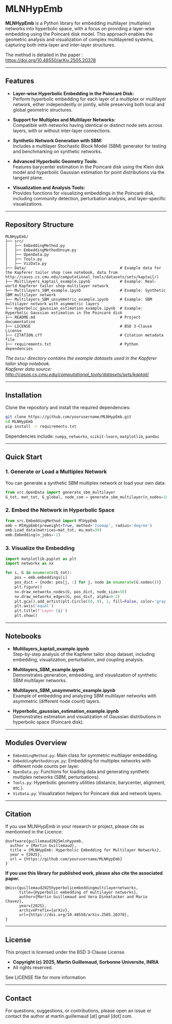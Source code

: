 # MLNHypEmb

**MLNHypEmb** is a Python library for embedding multilayer (multiplex) networks into hyperbolic space, with a focus on providing a layer-wise embedding using the Poincaré disk model. This approach enables the geometric analysis and visualization of complex multilayered systems, capturing both intra-layer and inter-layer structures.

The method is detailed in the paper : https://doi.org/10.48550/arXiv.2505.20378 

---

## Features

- **Layer-wise Hyperbolic Embedding in the Poincaré Disk:**  
    Perform hyperbolic embedding for each layer of a multiplex or multilayer network, either independently or jointly, while preserving both local and global geometric structures.

- **Support for Multiplex and Multilayer Networks:**  
    Compatible with networks having identical or distinct node sets across layers, with or without inter-layer connections.

- **Synthetic Network Generation with SBM:**  
    Includes a multilayer Stochastic Block Model (SBM) generator for testing and benchmarking on synthetic networks.

- **Advanced Hyperbolic Geometry Tools:**  
    Features barycenter estimation in the Poincaré disk using the Klein disk model and hyperbolic Gaussian estimation for point distributions via the tangent plane.

- **Visualization and Analysis Tools:**  
    Provides functions for visualizing embeddings in the Poincaré disk, including community detection, perturbation analysis, and layer-specific visualizations.

---

## Repository Structure

```
MLNHypEmb/
├── src/
│   ├── EmbeddingMethod.py
│   ├── EmbeddingMethodUnsym.py
│   ├── OpenData.py
│   ├── Tools.py
│   ├── VizData.py
├── Data/                                         # Example data for the Kapferer tailor shop (see notebook, data from http://casos.cs.cmu.edu/computational_tools/datasets/sets/kaptail/)
├── Multilayers_kaptail_example.ipynb             # Example: Real-world Kapferer tailor shop multilayer network
├── Multilayers_SBM_example.ipynb                 # Example: Synthetic SBM multilayer network
├── Multilayers_SBM_unsymmetric_example.ipynb     # Example: SBM multilayer network with asymmetric layers
├── Hyperbolic_gaussian_estimation_example.ipynb  # Example: Hyperbolic Gaussian estimation in the Poincaré disk
├── README.md                                     # Project documentation
├── LICENSE                                       # BSD 3-Clause License
├── CITATION.cff                                  # Citation metadata file
├── requirements.txt                              # Python dependencies
```

*The `Data/` directory contains the example datasets used in the Kapferer tailor shop notebook.  
Kapferer data source: http://casos.cs.cmu.edu/computational_tools/datasets/sets/kaptail/*

---

## Installation

Clone the repository and install the required dependencies:

```bash
git clone https://github.com/yourusername/MLNHypEmb.git
cd MLNHypEmb
pip install -r requirements.txt
```

Dependencies include: `numpy`, `networkx`, `scikit-learn`, `matplotlib`, `pandas`

---

## Quick Start

### 1. Generate or Load a Multiplex Network

You can generate a synthetic SBM multiplex network or load your own data:

```python
from src.OpenData import generate_sbm_multilayer
G_tot, mat_tot, G_global, node_com = generate_sbm_multilayer(n_nodes=100, n_layers=3, n_communities=3)
```

### 2. Embed the Network in Hyperbolic Space

```python
from src.EmbeddingMethod import MlHypEmb
emb = MlHypEmb(preweight=True, method='Isomap', radius='degree')
emb.Load_data(matrices=mat_tot, mu_mat=30)
emb.Embedding(n_jobs=-1)
```

### 3. Visualize the Embedding

```python
import matplotlib.pyplot as plt
import networkx as nx

for i, G in enumerate(G_tot):
    pos = emb.embeddings[i]
    pos_dict = {node: pos[j, :] for j, node in enumerate(G.nodes())}
    plt.figure()
    nx.draw_networkx_nodes(G, pos_dict, node_size=50)
    nx.draw_networkx_edges(G, pos_dict, alpha=0.2)
    plt.gca().add_artist(plt.Circle((0, 0), 1, fill=False, color='gray', linestyle=':'))
    plt.axis('equal')
    plt.title(f'Layer {i}')
    plt.show()
```

---

## Notebooks

- **Multilayers_kaptail_example.ipynb**  
  Step-by-step analysis of the Kapferer tailor shop dataset, including embedding, visualization, perturbation, and coupling analysis.

- **Multilayers_SBM_example.ipynb**  
  Demonstrates generation, embedding, and visualization of synthetic SBM multilayer networks.

- **Multilayers_SBM_unsymmetric_example.ipynb**  
  Example of embedding and analyzing SBM multilayer networks with asymmetric (different node count) layers.

- **Hyperbolic_gaussian_estimation_example.ipynb**  
  Demonstrates estimation and visualization of Gaussian distributions in hyperbolic space (Poincaré disk).

---

## Modules Overview

- `EmbeddingMethod.py`: Main class for symmetric multilayer embedding.
- `EmbeddingMethodUnsym.py`: Embedding for multiplex networks with different node counts per layer.
- `OpenData.py`: Functions for loading data and generating synthetic multiplex networks (SBM, perturbations).
- `Tools.py`: Hyperbolic geometry utilities (distance, barycenter, alignment, etc.).
- `VizData.py`: Visualization helpers for Poincaré disk and network layers.

---

## Citation

If you use MLNHypEmb in your research or project, please cite as mentionned in the Licence:

```
@software{guillemaud2025mlnhypemb,
  author = {Martin Guillemaud},
  title = {MLNHypEmb: Hyperbolic Embedding for Multilayer Networks},
  year = {2025},
  url = {https://github.com/yourusername/MLNHypEmb}
}
```

**If you use this library for published work, please also cite the associated paper.**

```
@misc{guillemaud2025hyperbolicembeddingmultilayernetworks,
      title={Hyperbolic embedding of multilayer networks}, 
      author={Martin Guillemaud and Vera Dinkelacker and Mario Chavez},
      year={2025},
      archivePrefix={arXiv},
      url={https://doi.org/10.48550/arXiv.2505.20378}, 
}
```

---

## License

This project is licensed under the BSD 3-Clause License.

- **Copyright (c) 2025, Martin Guillemaud, Sorbonne Universite, INRIA**
- All rights reserved.

See LICENSE file for more information

---

## Contact

For questions, suggestions, or contributions, please open an issue or contact the author at martin.guillemaud [at] gmail [dot] com.

